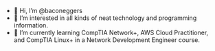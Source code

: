 - 👋 Hi, I’m @baconeggers
- 👀 I’m interested in all kinds of neat technology and programming information.
- 🌱 I’m currently learning CompTIA Network+, AWS Cloud Practitioner, and CompTIA Linux+ in a Network Development Engineer course.

<!---
baconeggers/baconeggers is a ✨ special ✨ repository because its `README.md` (this file) appears on your GitHub profile.
You can click the Preview link to take a look at your changes.
--->
